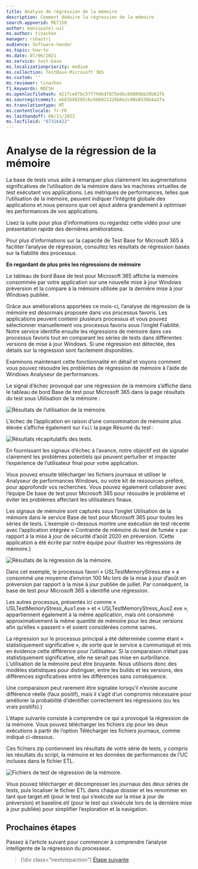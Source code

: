 ```yaml
---
title: Analyse de régression de la mémoire
description: Comment déduire la régression de la mémoire
search.appverid: MET150
author: mansipatel-usl
ms.author: tinachen
manager: rshastri
audience: Software-Vendor
ms.topic: how-to
ms.date: 07/06/2021
ms.service: test-base
ms.localizationpriority: medium
ms.collection: TestBase-Microsoft 365
ms.custom: ''
ms.reviewer: tinachen
f1.keywords: NOCSH
ms.openlocfilehash: 421fce87bc57f794bdf875e9bc09889bb20b62fb
ms.sourcegitcommit: eb81b49205cbc66b021326b8e2c00a8336b4a2fa
ms.translationtype: MT
ms.contentlocale: fr-FR
ms.lasthandoff: 08/11/2022
ms.locfileid: "67316422"
---
```

# <a name="memory-regression-analysis"></a>Analyse de la régression de la mémoire

La base de tests vous aide à remarquer plus clairement les augmentations significatives de l’utilisation de la mémoire dans les machines virtuelles de test exécutant vos applications. Les métriques de performances, telles que l’utilisation de la mémoire, peuvent indiquer l’intégrité globale des applications et nous pensons que cet ajout aidera grandement à optimiser les performances de vos applications.

Lisez la suite pour plus d’informations ou regardez cette vidéo pour une présentation rapide des dernières améliorations. 

Pour plus d’informations sur la capacité de Test Base for Microsoft 365 à faciliter l’analyse de régression, consultez les résultats de régression basés sur la fiabilité des processus.

<b>En regardant de plus près les régressions de mémoire</b>

Le tableau de bord Base de test pour Microsoft 365 affiche la mémoire consommée par votre application sur une nouvelle mise à jour Windows préversion et la compare à la mémoire utilisée par la dernière mise à jour Windows publiée. 

Grâce aux améliorations apportées ce mois-ci, l’analyse de régression de la mémoire est désormais proposée dans vos processus favoris. Les applications peuvent contenir plusieurs processus et vous pouvez sélectionner manuellement vos processus favoris sous l’onglet Fiabilité. Notre service identifie ensuite les régressions de mémoire dans ces processus favoris tout en comparant les séries de tests dans différentes versions de mise à jour Windows. Si une régression est détectée, des détails sur la régression sont facilement disponibles.

Examinons maintenant cette fonctionnalité en détail et voyons comment vous pouvez résoudre les problèmes de régression de mémoire à l’aide de Windows Analyseur de performances.

Le signal d’échec provoqué par une régression de la mémoire s’affiche dans le tableau de bord Base de test pour Microsoft 365 dans la page résultats du test sous Utilisation de la mémoire :

![Résultats de l’utilisation de la mémoire.](Media/01_memory-utilization-results.png)


L’échec de l’application en raison d’une consommation de mémoire plus élevée s’affiche également sur ```Fail``` la page Résumé du test :

![Résultats récapitulatifs des tests.](Media/02_test-summary.png)

En fournissant les signaux d’échec à l’avance, notre objectif est de signaler clairement les problèmes potentiels qui peuvent perturber et impacter l’expérience de l’utilisateur final pour votre application. 

Vous pouvez ensuite télécharger les fichiers journaux et utiliser le Analyseur de performances Windows, ou votre kit de ressources préféré, pour approfondir vos recherches. Vous pouvez également collaborer avec l’équipe De base de test pour Microsoft 365 pour résoudre le problème et éviter les problèmes affectant les utilisateurs finaux.

Les signaux de mémoire sont capturés sous l’onglet Utilisation de la mémoire dans le service Base de test pour Microsoft 365 pour toutes les séries de tests. L’exemple ci-dessous montre une exécution de test récente avec l’application intégrée « Contrainte de mémoire du test de fumée » par rapport à la mise à jour de sécurité d’août 2020 en préversion. (Cette application a été écrite par notre équipe pour illustrer les régressions de mémoire.)

![Résultats de la régression de la mémoire.](Media/03_memory-regression%20comparison.png)

Dans cet exemple, le processus favori « USLTestMemoryStress.exe » a consommé une moyenne d’environ 100 Mo lors de la mise à jour d’août en préversion par rapport à la mise à jour publiée de juillet. Par conséquent, la base de test pour Microsoft 365 a identifié une régression. 

Les autres processus, présentés ici comme « USLTestMemoryStress_Aux1.exe » et « USLTestMemoryStress_Aux2.exe », appartiennent également à la même application, mais ont consommé approximativement la même quantité de mémoire pour les deux versions afin qu’elles « passent » et soient considérées comme saines.

La régression sur le processus principal a été déterminée comme étant « statistiquement significative », de sorte que le service a communiqué et mis en évidence cette différence pour l’utilisateur. Si la comparaison n’était pas statistiquement significative, elle ne serait pas mise en surbrillance. L’utilisation de la mémoire peut être bruyante. Nous utilisons donc des modèles statistiques pour distinguer, entre les builds et les versions, des différences significatives entre les différences sans conséquence. 

Une comparaison peut rarement être signalée lorsqu’il n’existe aucune différence réelle (faux positif), mais il s’agit d’un compromis nécessaire pour améliorer la probabilité d’identifier correctement les régressions (ou les vrais positifs).)

L’étape suivante consiste à comprendre ce qui a provoqué la régression de la mémoire. Vous pouvez télécharger les fichiers zip pour les deux exécutions à partir de l’option Télécharger les fichiers journaux, comme indiqué ci-dessous. 

Ces fichiers zip contiennent les résultats de votre série de tests, y compris les résultats du script, la mémoire et les données de performances de l’UC incluses dans le fichier ETL.

![Fichiers de test de régression de la mémoire.](Media/04_memory-regression-test-files.png)

Vous pouvez télécharger et décompresser les journaux des deux séries de tests, puis localiser le fichier ETL dans chaque dossier et les renommer en tant que target.etl (pour le test qui s’exécute sur la mise à jour de préversion) et baseline.etl (pour le test qui s’exécute lors de la dernière mise à jour publiée) pour simplifier l’exploration et la navigation.
 
## <a name="next-steps"></a>Prochaines étapes

Passez à l’article suivant pour commencer à comprendre l’analyse intelligente de la régression du processeur.
> [!div class="nextstepaction"]
> [Étape suivante](cpu.md)

<!---
Add button for next page
-->
